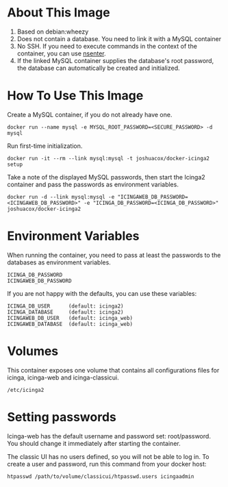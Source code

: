# About This Image

1. Based on debian:wheezy
1. Does not contain a database. You need to link it with a MySQL container
1. No SSH. If you need to execute commands in the context of the container, you can use [nsenter](https://github.com/jpetazzo/nsenter).
1. If the linked MySQL container supplies the database's root password, the database can automatically be created and initialized.

# How To Use This Image

Create a MySQL container, if you do not already have one.

```
docker run --name mysql -e MYSQL_ROOT_PASSWORD=<SECURE_PASSWORD> -d mysql
```

Run first-time initialization.

```
docker run -it --rm --link mysql:mysql -t joshuacox/docker-icinga2 setup
```

Take a note of the displayed MySQL passwords, then start the Icinga2 container and pass the passwords as environment variables.

```
docker run -d --link mysql:mysql -e "ICINGAWEB_DB_PASSWORD=<ICINGAWEB_DB_PASSWORD>" -e "ICINGA_DB_PASSWORD=<ICINGA_DB_PASSWORD>" joshuacox/docker-icinga2
```

# Environment Variables

When running the container, you need to pass at least the passwords to the databases as environment variables.

```
ICINGA_DB_PASSWORD
ICINGAWEB_DB_PASSWORD
```

If you are not happy with the defaults, you can use these variables:

```
ICINGA_DB_USER      (default: icinga2)
ICINGA_DATABASE     (default: icinga2)
ICINGAWEB_DB_USER   (default: icinga_web)
ICINGAWEB_DATABASE  (default: icinga_web)
```

# Volumes

This container exposes one volume that contains all configurations files for icinga, icinga-web and icinga-classicui.

```
/etc/icinga2
```

# Setting passwords

Icinga-web has the default username and password set: root/password. You should change it immediately after starting the container.

The classic UI has no users defined, so you will not be able to log in. To create a user and password, run this command from your docker host:

```
htpasswd /path/to/volume/classicui/htpasswd.users icingaadmin
```

